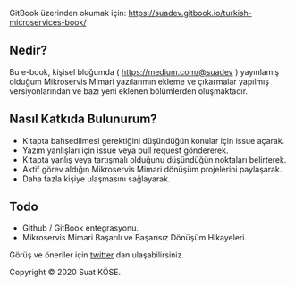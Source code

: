GitBook üzerinden okumak için: https://suadev.gitbook.io/turkish-microservices-book/

## Nedir?

Bu e-book, kişisel bloğumda ( https://medium.com/@suadev ) yayınlamış olduğum Mikroservis Mimari yazılarımın ekleme ve çıkarmalar yapılmış versiyonlarından ve bazı yeni eklenen bölümlerden oluşmaktadır. 

## Nasıl Katkıda Bulunurum?

- Kitapta bahsedilmesi gerektiğini düşündüğün konular için issue açarak.
- Yazım yanlışları için issue veya pull request göndererek.
- Kitapta yanlış veya tartışmalı olduğunu düşündüğün noktaları belirterek.
- Aktif görev aldığın Mikroservis Mimari dönüşüm projelerini paylaşarak.
- Daha fazla kişiye ulaşmasını sağlayarak.

## Todo
- Github / GitBook entegrasyonu.
- Mikroservis Mimari Başarılı ve Başarısız Dönüşüm Hikayeleri.


Görüş ve öneriler için [twitter](https://twitter.com/kose__suat) dan ulaşabilirsiniz.

Copyright © 2020 Suat KÖSE.
